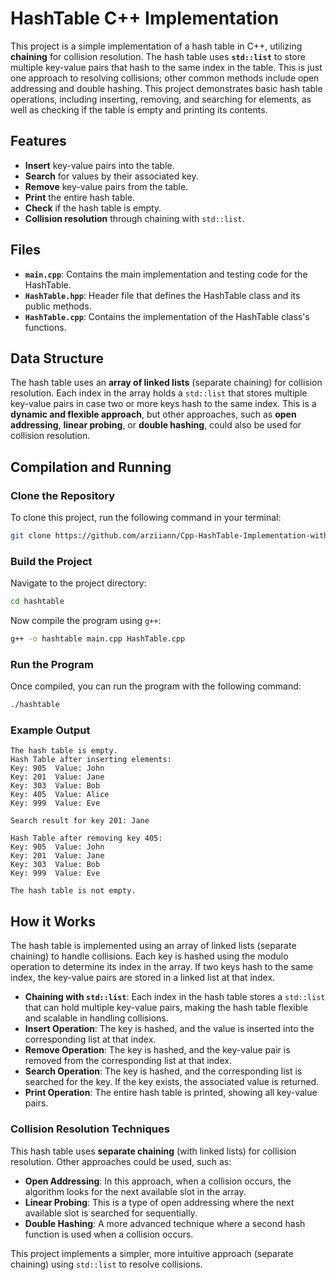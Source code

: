 # HashTable C++ Implementation

This project is a simple implementation of a hash table in C++, utilizing **chaining** for collision resolution. The hash table uses **`std::list`** to store multiple key-value pairs that hash to the same index in the table. This is just one approach to resolving collisions; other common methods include open addressing and double hashing. This project demonstrates basic hash table operations, including inserting, removing, and searching for elements, as well as checking if the table is empty and printing its contents.

## Features

- **Insert** key-value pairs into the table.
- **Search** for values by their associated key.
- **Remove** key-value pairs from the table.
- **Print** the entire hash table.
- **Check** if the hash table is empty.
- **Collision resolution** through chaining with `std::list`.

## Files

- **`main.cpp`**: Contains the main implementation and testing code for the HashTable.
- **`HashTable.hpp`**: Header file that defines the HashTable class and its public methods.
- **`HashTable.cpp`**: Contains the implementation of the HashTable class's functions.

## Data Structure

The hash table uses an **array of linked lists** (separate chaining) for collision resolution. Each index in the array holds a `std::list` that stores multiple key-value pairs in case two or more keys hash to the same index. This is a **dynamic and flexible approach**, but other approaches, such as **open addressing**, **linear probing**, or **double hashing**, could also be used for collision resolution.

## Compilation and Running

### Clone the Repository

To clone this project, run the following command in your terminal:

```bash
git clone https://github.com/arziiann/Cpp-HashTable-Implementation-with-List.git
```

### Build the Project

Navigate to the project directory:

```bash
cd hashtable
```

Now compile the program using `g++`:

```bash
g++ -o hashtable main.cpp HashTable.cpp
```

### Run the Program

Once compiled, you can run the program with the following command:

```bash
./hashtable
```

### Example Output

```
The hash table is empty.
Hash Table after inserting elements:
Key: 905  Value: John
Key: 201  Value: Jane
Key: 303  Value: Bob
Key: 405  Value: Alice
Key: 999  Value: Eve

Search result for key 201: Jane

Hash Table after removing key 405:
Key: 905  Value: John
Key: 201  Value: Jane
Key: 303  Value: Bob
Key: 999  Value: Eve

The hash table is not empty.
```

## How it Works

The hash table is implemented using an array of linked lists (separate chaining) to handle collisions. Each key is hashed using the modulo operation to determine its index in the array. If two keys hash to the same index, the key-value pairs are stored in a linked list at that index.

- **Chaining with `std::list`**: Each index in the hash table stores a `std::list` that can hold multiple key-value pairs, making the hash table flexible and scalable in handling collisions.
- **Insert Operation**: The key is hashed, and the value is inserted into the corresponding list at that index.
- **Remove Operation**: The key is hashed, and the key-value pair is removed from the corresponding list at that index.
- **Search Operation**: The key is hashed, and the corresponding list is searched for the key. If the key exists, the associated value is returned.
- **Print Operation**: The entire hash table is printed, showing all key-value pairs.

### Collision Resolution Techniques

This hash table uses **separate chaining** (with linked lists) for collision resolution. Other approaches could be used, such as:

- **Open Addressing**: In this approach, when a collision occurs, the algorithm looks for the next available slot in the array.
- **Linear Probing**: This is a type of open addressing where the next available slot is searched for sequentially.
- **Double Hashing**: A more advanced technique where a second hash function is used when a collision occurs.

This project implements a simpler, more intuitive approach (separate chaining) using `std::list` to resolve collisions.
